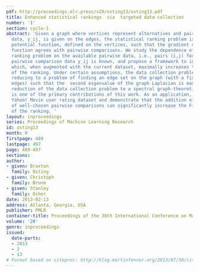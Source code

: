 ```yaml
---
pdf: http://proceedings.mlr.press/v28/osting13/osting13.pdf
title: Enhanced statistical rankings  via  targeted data collection
number: '1'
section: cycle-1
abstract: 'Given a graph where vertices represent alternatives and pairwise comparison
  data, y_ij, is given on the edges, the statistical ranking problem is to find a
  potential function, defined on the vertices, such that the gradient of the potential
  function agrees with pairwise comparisons. We study the dependence of the statistical
  ranking problem on the available pairwise data, i.e., pairs (i,j) for which the
  pairwise comparison data y_ij is known, and propose a framework to identify data
  which, when augmented with the current dataset, maximally increases the Fisher information
  of the ranking. Under certain assumptions, the data collection problem decouples,
  reducing to a problem of finding an edge set on the graph (with a fixed number of
  edges) such that the  second eigenvalue of the graph Laplacian is maximal. This
  reduction of the data collection problem to a spectral graph-theoretic question
  is one of the primary contributions of this work. As an application, we study the
  Yahoo! Movie user rating dataset and demonstrate that the addition of a small number
  of well-chosen pairwise comparisons can significantly increase the Fisher informativeness
  of the ranking. '
layout: inproceedings
series: Proceedings of Machine Learning Research
id: osting13
month: 0
firstpage: 489
lastpage: 497
page: 489-497
sections: 
author:
- given: Braxton
  family: Osting
- given: Christoph
  family: Brune
- given: Stanley
  family: Osher
date: 2013-02-13
address: Atlanta, Georgia, USA
publisher: PMLR
container-title: Proceedings of the 30th International Conference on Machine Learning
volume: '28'
genre: inproceedings
issued:
  date-parts:
  - 2013
  - 2
  - 13
# Format based on citeproc: http://blog.martinfenner.org/2013/07/30/citeproc-yaml-for-bibliographies/
---
```

